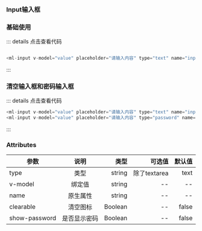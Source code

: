### Input输入框


### 基础使用
<ClientOnly>
  <input-demo1></input-demo1>
</ClientOnly>



::: details 点击查看代码
```js

<ml-input v-model="value" placeholder="请输入内容" type="text" name="inp">

```
:::


### 清空输入框和密码输入框
<ClientOnly>
  <input-demo2></input-demo2>
</ClientOnly>

::: details 点击查看代码
```js
<ml-input v-model="value" placeholder="请输入内容" type="text" name="inp" clearable ></ml-input>
<ml-input v-model="value" placeholder="请输入内容" type="password" name="inp"  show-password ></ml-input>

```
:::


### Attributes
| 参数          | 说明           | 类型  |可选值  |默认值  |
| -----------   |:-------------:| -----:|-----:|-----:|
| type      | 类型 | string |除了textarea |text |
| v-model      | 绑定值 | string |-- |-- |
| name      | 原生属性 | string |-- |-- |
| clearable      | 清空图标 | Boolean |-- |false |
| show-password     | 是否显示密码 | Boolean |-- |false |